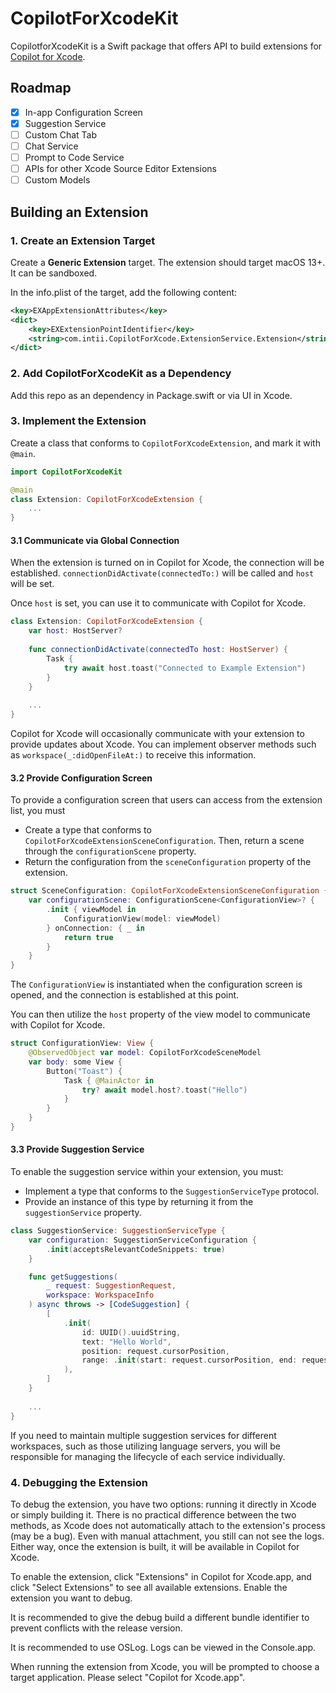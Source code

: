 # CopilotForXcodeKit

CopilotforXcodeKit is a Swift package that offers API to build extensions for [Copilot for Xcode](https://github.com/intitni/CopilotForXcode).

## Roadmap

- [x] In-app Configuration Screen
- [x] Suggestion Service
- [ ] Custom Chat Tab
- [ ] Chat Service
- [ ] Prompt to Code Service
- [ ] APIs for other Xcode Source Editor Extensions
- [ ] Custom Models

## Building an Extension

### 1. Create an Extension Target

Create a **Generic Extension** target. The extension should target macOS 13+. It can be sandboxed.

In the info.plist of the target, add the following content:

```xml
<key>EXAppExtensionAttributes</key>
<dict>
    <key>EXExtensionPointIdentifier</key>
    <string>com.intii.CopilotForXcode.ExtensionService.Extension</string>
</dict>
```

### 2. Add CopilotForXcodeKit as a Dependency

Add this repo as an dependency in Package.swift or via UI in Xcode.

### 3. Implement the Extension

Create a class that conforms to `CopilotForXcodeExtension`, and mark it with `@main`.

```swift
import CopilotForXcodeKit

@main
class Extension: CopilotForXcodeExtension {
    ...
}
```

#### 3.1 Communicate via Global Connection

When the extension is turned on in Copilot for Xcode, the connection will be established. `connectionDidActivate(connectedTo:)` will be called and `host` will be set.

Once `host` is set, you can use it to communicate with Copilot for Xcode.

```swift
class Extension: CopilotForXcodeExtension {
    var host: HostServer?
    
    func connectionDidActivate(connectedTo host: HostServer) {
        Task {
            try await host.toast("Connected to Example Extension")
        }
    }
    
    ...
}
```

Copilot for Xcode will occasionally communicate with your extension to provide updates about Xcode. You can implement observer methods such as `workspace(_:didOpenFileAt:)` to receive this information.

#### 3.2 Provide Configuration Screen

To provide a configuration screen that users can access from the extension list, you must

- Create a type that conforms to `CopilotForXcodeExtensionSceneConfiguration`. Then, return a scene through the `configurationScene` property.
- Return the configuration from the `sceneConfiguration` property of the extension.

```swift
struct SceneConfiguration: CopilotForXcodeExtensionSceneConfiguration {
    var configurationScene: ConfigurationScene<ConfigurationView>? {
        .init { viewModel in
            ConfigurationView(model: viewModel)
        } onConnection: { _ in
            return true
        }
    }
}
```

The `ConfigurationView` is instantiated when the configuration screen is opened, and the connection is established at this point. 

You can then utilize the `host` property of the view model to communicate with Copilot for Xcode.

```swift
struct ConfigurationView: View {
    @ObservedObject var model: CopilotForXcodeSceneModel
    var body: some View {
        Button("Toast") {
            Task { @MainActor in
                try? await model.host?.toast("Hello")
            }
        }
    }
}
```

#### 3.3 Provide Suggestion Service

To enable the suggestion service within your extension, you must:

- Implement a type that conforms to the `SuggestionServiceType` protocol.
- Provide an instance of this type by returning it from the `suggestionService` property.

```swift
class SuggestionService: SuggestionServiceType {
    var configuration: SuggestionServiceConfiguration {
        .init(acceptsRelevantCodeSnippets: true)
    }

    func getSuggestions(
        _ request: SuggestionRequest,
        workspace: WorkspaceInfo
    ) async throws -> [CodeSuggestion] {
        [
            .init(
                id: UUID().uuidString,
                text: "Hello World",
                position: request.cursorPosition,
                range: .init(start: request.cursorPosition, end: request.cursorPosition)
            ),
        ]
    }
    
    ...
}
```

If you need to maintain multiple suggestion services for different workspaces, such as those utilizing language servers, you will be responsible for managing the lifecycle of each service individually.

### 4. Debugging the Extension

To debug the extension, you have two options: running it directly in Xcode or simply building it. There is no practical difference between the two methods, as Xcode does not automatically attach to the extension's process (may be a bug). Even with manual attachment, you still can not see the logs. Either way, once the extension is built, it will be available in Copilot for Xcode.

To enable the extension, click "Extensions" in Copilot for Xcode.app, and click "Select Extensions" to see all available extensions. Enable the extension you want to debug.

It is recommended to give the debug build a different bundle identifier to prevent conflicts with the release version.

It is recommended to use OSLog. Logs can be viewed in the Console.app.

When running the extension from Xcode, you will be prompted to choose a target application. Please select "Copilot for Xcode.app".
